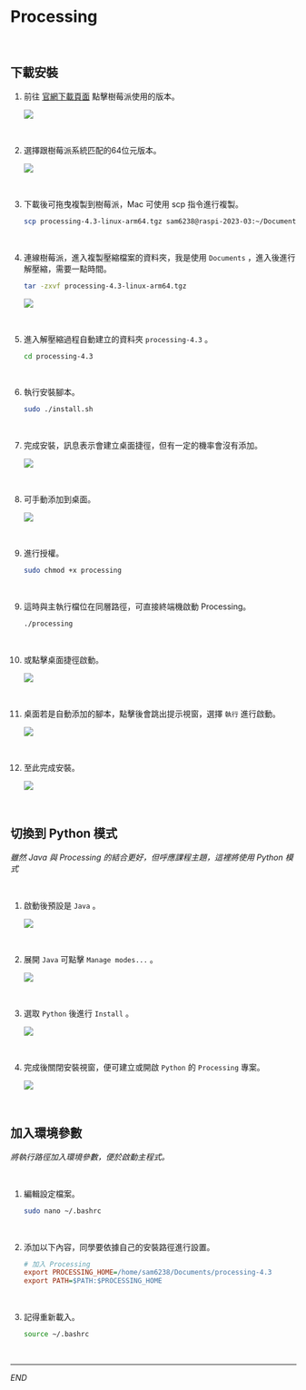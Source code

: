 # Processing

<br>

## 下載安裝

1. 前往 [官網下載頁面](https://processing.org/download) 點擊樹莓派使用的版本。

    ![](images/img_01.png)

<br>

2. 選擇跟樹莓派系統匹配的64位元版本。

    ![](images/img_02.png)

<br>

3. 下載後可拖曳複製到樹莓派，Mac 可使用 scp 指令進行複製。

    ```bash
    scp processing-4.3-linux-arm64.tgz sam6238@raspi-2023-03:~/Documents
    ```

<br>

4. 連線樹莓派，進入複製壓縮檔案的資料夾，我是使用 `Documents` ，進入後進行解壓縮，需要一點時間。

    ```bash
    tar -zxvf processing-4.3-linux-arm64.tgz
    ```

    ![](images/img_03.png)

<br>

5. 進入解壓縮過程自動建立的資料夾 `processing-4.3` 。

    ```bash
    cd processing-4.3
    ```

<br>

6. 執行安裝腳本。

    ```bash
    sudo ./install.sh
    ```

<br>

7. 完成安裝，訊息表示會建立桌面捷徑，但有一定的機率會沒有添加。

    ![](images/img_05.png)

<br>

8. 可手動添加到桌面。

    ![](images/img_31.png)

<br>

9. 進行授權。

    ```bash
    sudo chmod +x processing
    ```

<br>

9. 這時與主執行檔位在同層路徑，可直接終端機啟動 Processing。

    ```bash
    ./processing
    ```

<br>

10. 或點擊桌面捷徑啟動。

    ![](images/img_06.png)

<br>

11. 桌面若是自動添加的腳本，點擊後會跳出提示視窗，選擇 `執行` 進行啟動。

    ![](images/img_07.png)

<br>

12. 至此完成安裝。

    ![](images/img_08.png)


<br>

## 切換到 Python 模式

_雖然 Java 與 Processing 的結合更好，但呼應課程主題，這裡將使用 Python 模式_

<br>

1. 啟動後預設是 `Java` 。

    ![](images/img_09.png)

<br>

2. 展開 `Java` 可點擊 `Manage modes...` 。

    ![](images/img_14.png)

<br>

3. 選取 `Python` 後進行 `Install` 。

    ![](images/img_10.png)

<br>

4. 完成後關閉安裝視窗，便可建立或開啟 `Python` 的 `Processing` 專案。

    ![](images/img_11.png)

<br>

## 加入環境參數

_將執行路徑加入環境參數，便於啟動主程式。_

<br>

1. 編輯設定檔案。

    ```bash
    sudo nano ~/.bashrc
    ```

<br>

2. 添加以下內容，同學要依據自己的安裝路徑進行設置。

    ```ini
    # 加入 Processing
    export PROCESSING_HOME=/home/sam6238/Documents/processing-4.3
    export PATH=$PATH:$PROCESSING_HOME
    ```

<br>

3. 記得重新載入。

    ```bash
    source ~/.bashrc
    ```

<br>

---

_END_